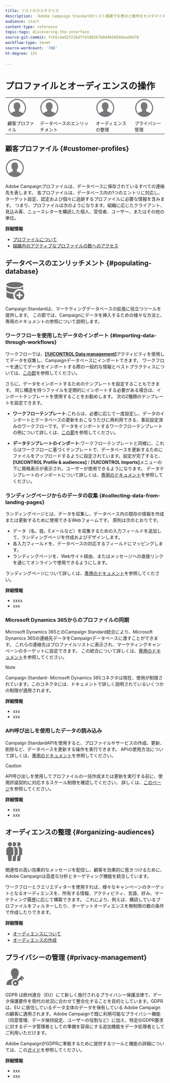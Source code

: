 ```yaml
---
title: リストのカスタマイズ
description: 「Adobe Campaign Standardのリスト画面での表示と動作をカスタマイズする方法（要素の並べ替え、フィルタリング、削除または複製）について説明します。 リスト画面には、1つまたは複数の特定のリソースの要素が表示されます。」
audience: start
content-type: reference
topic-tags: discovering-the-interface
source-git-commit: fcb5c4a92f23bdffd1082b7b044b5859dead9d70
workflow-type: tm+mt
source-wordcount: '788'
ht-degree: 12%

---
```



# プロファイルとオーディエンスの操作

<table>
<tr>
    <td valign="top">
        <a href="../../start/using/work-with-audiences.md"><img width="60px" alt="条件" src="assets/icon_profile.svg"/></a>
    </td>
    <td valign="top">
        <a href="../../api/using/creating-a-service.md"><img width="60px" alt="条件" src="assets/icon_profile.svg"/></a>
    </td>
    <td valign="top">
        <a href="../../api/using/interacting-with-custom-resources.md"><img width="60px" alt="条件" src="assets/icon_profile.svg"/></a>
    </td>
    <td valign="top">
        <a href="../../api/using/interacting-with-marketing-history.md"><img width="60px" alt="条件" src="assets/icon_profile.svg"/></a>
    </td>
</tr>
<tr>
<td>顧客プロファイル</td>
<td>データベースのエンリッチメント</td>
<td>オーディエンスの整理</td>
<td>プライバシー管理</td>
</tr>
</table>

## 顧客プロファイル {#customer-profiles}

<img width="60px" alt="条件" src="assets/icon_profile.svg"/>

Adobe Campaignプロファイルは、データベースに保存されているすべての連絡先を表します。 各プロファイルは、データベース内の1つのエントリに対応し、ターゲット設定、認定および個々に追跡するプロファイルに必要な情報を含みます。 つまり、プロファイルは次のようになります。組織に応じたクライアント、見込み客、ニュースレターを購読した個人、受信者、ユーザー、またはその他の単位。

**詳細情報**

* [プロファイルについて](../../audiences/using/about-profiles.md)
* [組織内のアクティブなプロファイルの数へのアクセス](../../audiences/using/active-profiles.md)

## データベースのエンリッチメント {#populating-database}

<img width="60px" alt="条件" src="assets/icon_populate.svg"/>

Campaign Standardは、マーケティングデータベースの拡張に役立つツールを提供します。 この節では、Campaignにデータを挿入するための様々な方法と、専用のドキュメントの参照について説明します。

### ワークフローを使用したデータのインポート {#importing-data-through-workflows}

ワークフローでは、[**[!UICONTROL Data management]**](../../automating/using/about-data-management-activities.md)アクティビティを使用してデータを収集し、Campaignデータベースにインポートできます。 ワークフローを通じてデータをインポートする際の一般的な情報とベストプラクティスについては、[この節](../../automating/using/about-data-import-and-export.md)を参照してください。

さらに、データをインポートするためのテンプレートを設定することもできます。 同じ構造を持つファイルを定期的にインポートする必要がある場合は、インポートテンプレートを使用することをお勧めします。 次の2種類のテンプレートを設定できます。

* **ワークフローテンプレート**:これらは、必要に応じて一度設定し、データのインポートとデータベースの更新をおこなうたびに再利用できる、事前設定済みのワークフローです。データをインポートするワークフローテンプレートの例について詳しくは、[この節](../../automating/using/creating-import-workflow-templates.md)を参照してください。

* **データテンプレートのインポート**:ワークフローテンプレートと同様に、これらはワークフローに基づくテンプレートで、データベースを更新するためにファイルをアップロードするように設定されています。設定が完了すると、 **[!UICONTROL Profile & audiences]** / **[!UICONTROL Imports]**&#x200B;メニューの下に簡略表示が表示され、ユーザーが使用できるようになります。 データテンプレートのインポートについて詳しくは、[専用のドキュメント](../../automating/using/importing-data-with-import-templates.md)を参照してください。

### ランディングページからのデータの収集 {#collecting-data-from-landing-pages}

ランディングページとは、データを収集し、データベース内の既存の情報を作成または更新するために使用できるWebフォームです。 原則は次のとおりです。

* データ（名、姓、Eメールなど）を収集するための入力フィールドを追加して、ランディングページを作成およびデザインします。
* 各入力フィールドを、データベースの対応するフィールドにマッピングします。
* ランディングページを、Webサイト経由、またはメッセージへの直接リンクを通じてオンラインで使用できるようにします。

ランディングページについて詳しくは、[専用のドキュメント](../../channels/using/getting-started-with-landing-pages.md)を参照してください。

**詳細情報**

* xxxx
* xxx

### Microsoft Dynamics 365からのプロファイルの同期

Microsoft Dynamics 365とのCampaign Standard統合により、Microsoft Dynamics 365の連絡先データをCampaignデータベースに渡すことができます。
これらの連絡先はプロファイルリストに表示され、マーケティングキャンペーンのターゲットに設定できます。 この統合について詳しくは、[専用のドキュメント](../../integrating/using/d365-acs-get-started.md)を参照してください。

>[!NOTE]
>
>Campaign Standard- Microsoft Dynamics 365コネクタは現在、使用が制限されています。このコネクタには、ドキュメントで詳しく説明されているいくつかの制限が適用されます。

**詳細情報**

* xxx
* xxx

### API呼び出しを使用したデータの読み込み

Campaign StandardAPIを使用すると、プロファイルやサービスの作成、更新、削除など、データベースを更新する操作を実行できます。 APIの使用方法について詳しくは、[専用のドキュメント](../../api/using/get-started-apis.md)を参照してください。

>[!CAUTION]
>
>API呼び出しを使用してプロファイルの一括作成または更新を実行する前に、使用許諾契約に対応するスケール制限を確認してください。 詳しくは、[このページ](https://helpx.adobe.com/jp/legal/product-descriptions/campaign-standard.html#ITInfrastructureResourcesbyActiveProfilesTiers)を参照してください。

**詳細情報**

* xxx
* xxx

## オーディエンスの整理 {#organizing-audiences}

<img width="60px" alt="条件" src="assets/icon_audience.svg"/>

関連性の高い効果的なメッセージを配信し、顧客を効果的に惹きつけるために、Adobe Campaignは高度な分析とターゲティング機能を統合しています。

ワークフローとクエリエディターを使用すれば、様々なキャンペーンのターゲットとなるオーディエンスを、所有する情報、アクティビティ、言語、好み、マーケティング履歴に応じて構築できます。 これにより、例えば、購読しているプロファイルをフィルターしたり、ターゲットオーディエンスを無制限の数の条件で作成したりできます。

**詳細情報**

* [オーディエンスについて](../../audiences/using/about-audiences.md)
* [オーディエンスの作成](../../audiences/using/creating-audiences.md)

## プライバシーの管理 {#privacy-management}

<img width="60px" alt="条件" src="assets/icon_privacy.svg"/>

GDPR は欧州連合（EU）にて新しく施行されるプライバシー保護法律で、データ保護要件を現代の状況に合わせて整合化することを目的としています。GDPR は、EU に居住しているデータ主体のデータを保有している Adobe Campaign の顧客に適用されます。Adobe Campaignで既に利用可能なプライバシー機能（同意管理、データ保持設定、ユーザーの役割など）に加え、特定のGDPR要求に対するデータ管理者としての準備を容易にする追加機能をデータ処理者としてご利用いただけます。

Adobe CampaignがGDPRに準拠するために提供するツールと機能の詳細については、この[ガイド](https://experienceleague.adobe.com/docs/campaign-classic/using/getting-started/privacy/privacy-management.html?lang=ja)を参照してください。

**詳細情報**

* xxx
* xxx